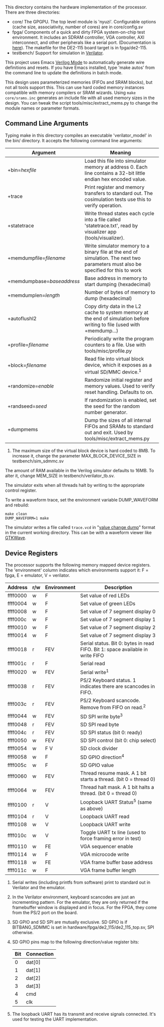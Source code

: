 This directory contains the hardware implementation of the processor. There are
three directories:
- core/
  The GPGPU. The top level module is 'nyuzi'. Configurable options (cache size,
  associativity, number of cores) are in core/config.sv
- fpga/
  Components of a quick and dirty FPGA system-on-chip test environment. It
  includes an SDRAM controller, VGA controller, AXI interconnect, and other
  peripherals like a serial port. (Documentation is
  [here](https://github.com/jbush001/NyuziProcessor/wiki/FPGA-Test-Environment)).
  The makefile for the DE2-115 board target is in fpga/de2-115.
- testbench/
  Support for simulation in [Verilator](http://www.veripool.org/wiki/verilator).

This project uses Emacs [Verilog Mode](http://www.veripool.org/wiki/verilog-mode)
to automatically generate wire definitions and resets. If you have Emacs installed,
type 'make autos' from the command line to update the definitions in batch mode.

This design uses parameterized memories (FIFOs and SRAM blocks), but not all
tools support this. This can use hard coded memory instances compatible with
memory compilers or SRAM wizards. Using `make core/srams.inc` generates an
include file with all used memory sizes in the design. You can tweak the script
tools/misc/extract_mems.py to change the module names or parameter formats.

## Command Line Arguments

Typing make in this directory compiles an executable 'verilator_model' in the
bin/ directory. It accepts the following command line arguments:

|          Argument               | Meaning        |
|---------------------------------|----------------|
| +bin=*hexfile*                  | Load this file into simulator memory at address 0. Each line contains a 32-bit little endian hex encoded value. |
| +trace                          | Print register and memory transfers to standard out.  The cosimulation tests use this to verify operation. |
| +statetrace                     | Write thread states each cycle into a file called 'statetrace.txt', read by visualizer app (tools/visualizer). |
| +memdumpfile=*filename*         | Write simulator memory to a binary file at the end of simulation. The next two parameters must also be specified for this to work |
| +memdumpbase=*baseaddress*      | Base address in memory to start dumping (hexadecimal) |
| +memdumplen=*length*            | Number of bytes of memory to dump (hexadecimal) |
| +autoflushl2                    | Copy dirty data in the L2 cache to system memory at the end of simulation before writing to file (used with +memdump...) |
| +profile=*filename*             | Periodically write the program counters to a file. Use with tools/misc/profile.py |
| +block=*filename*               | Read file into virtual block device, which it exposes as a virtual SD/MMC device.<sup>1</sup>
| +randomize=*enable*             | Randomize initial register and memory values. Used to verify reset handling. Defaults to on.
| +randseed=*seed*                | If randomization is enabled, set the seed for the random number generator.
| +dumpmems                       | Dump the sizes of all internal FIFOs and SRAMs to standard out and exit. Used by tools/misc/extract_mems.py |

1. The maximum size of the virtual block device is hard coded to 8MB. To
increase it, change the parameter MAX_BLOCK_DEVICE_SIZE in
testbench/sim_sdmmc.sv

The amount of RAM available in the Verilog simulator defaults to 16MB. To alter
it, change MEM_SIZE in testbench/verilator_tb.sv.

The simulator exits when all threads halt by writing to the appropriate control
register.

To write a waveform trace, set the environment variable DUMP_WAVEFORM
and rebuild:

    make clean
    DUMP_WAVEFORM=1 make

The simulator writes a file called `trace.vcd` in
"[value change dump](http://en.wikipedia.org/wiki/Value_change_dump)"
format in the current working directory. This can be with a waveform
viewer like [GTKWave](http://gtkwave.sourceforge.net/).

## Device Registers

The processor supports the following memory mapped device registers. The
'environment' column indicates which environments support it: F = fpga,
E = emulator, V = verilator.

| Address  |r/w |Environment|Description|
|----------|----|-----|-----------------|
| ffff0000 |  w | F   | Set value of red LEDs |
| ffff0004 |  w | F   | Set value of green LEDs |
| ffff0008 |  w | F   | Set value of 7 segment display 0 |
| ffff000c |  w | F   | Set value of 7 segment display 1 |
| ffff0010 |  w | F   | Set value of 7 segment display 2 |
| ffff0014 |  w | F   | Set value of 7 segment display 3 |
| ffff0018 | r  | FEV | Serial status. Bit 0: bytes in read FIFO. Bit 1: space available in write FIFO |
| ffff001c | r  | F   | Serial read |
| ffff0020 |  w | FEV | Serial write<sup>1</sup> |
| ffff0038 | r  | FEV | PS/2 Keyboard status. 1 indicates there are scancodes in FIFO. |
| ffff003c | r  | FEV | PS/2 Keyboard scancode. Remove from FIFO on read.<sup>2</sup> |
| ffff0044 |  w | FEV | SD SPI write byte<sup>3</sup> |
| ffff0048 | r  | FEV | SD SPI read byte |
| ffff004c | r  | FEV | SD SPI status (bit 0: ready) |
| ffff0050 |  w | FEV | SD SPI control (bit 0: chip select) |
| ffff0054 |  w | F V | SD clock divider |
| ffff0058 |  w | F   | SD GPIO direction<sup>4</sup> |
| ffff005c |  w | F   | SD GPIO value |
| ffff0060 |  w | FEV | Thread resume mask. A 1 bit starts a thread. (bit 0 = thread 0) |
| ffff0064 |  w | FEV | Thread halt mask. A 1 bit halts a thread. (bit 0 = thread 0) |
| ffff0100 | r  |   V | Loopback UART Status<sup>5</sup> (same as above) |
| ffff0104 | r  |   V | Loopback UART read |
| ffff0108 |  w |   V | Loopback UART write |
| ffff010c |  w |   V | Toggle UART tx line (used to force framing error in test) |
| ffff0110 |  w | FE  | VGA sequencer enable |
| ffff0114 |  w | F   | VGA microcode write |
| ffff0118 |  w | FE  | VGA frame buffer base address |
| ffff011c |  w | F   | VGA frame buffer length |

1. Serial writes (including printfs from software) print to standard out in
Verilator and the emulator.
2. In the Verilator environment, keyboard scancodes are just an incrementing
pattern. For the emulator, they are only returned if the framebuffer window is
displayed and in focus. For the FPGA, they come from the PS/2 port on the board.
3. SD GPIO and SD SPI are mutually exclusive. SD GPIO is if BITBANG_SDMMC is
set in hardware/fpga/de2_115/de2_115_top.sv, SPI otherwise.
4. SD GPIO pins map to the following direction/value register bits:

    |Bit |Connection|
    |----|----------|
    |  0 | dat[0]   |
    |  1 | dat[1]   |
    |  2 | dat[2]   |
    |  3 | dat[3]   |
    |  4 | cmd      |
    |  5 | clk      |

5. The loopback UART has its transmit and receive signals connected. It's used
for testing the UART implementation.
